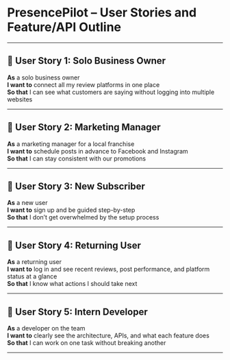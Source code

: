 # PresencePilot – User Stories and Feature/API Outline

---

## 👤 User Story 1: Solo Business Owner

**As** a solo business owner  
**I want to** connect all my review platforms in one place  
**So that** I can see what customers are saying without logging into multiple websites

---

## 👤 User Story 2: Marketing Manager

**As** a marketing manager for a local franchise  
**I want to** schedule posts in advance to Facebook and Instagram  
**So that** I can stay consistent with our promotions

---

## 👤 User Story 3: New Subscriber

**As** a new user  
**I want to** sign up and be guided step-by-step  
**So that** I don’t get overwhelmed by the setup process

---

## 👤 User Story 4: Returning User

**As** a returning user  
**I want to** log in and see recent reviews, post performance, and platform status at a glance  
**So that** I know what actions I should take next

---

## 👤 User Story 5: Intern Developer

**As** a developer on the team  
**I want to** clearly see the architecture, APIs, and what each feature does  
**So that** I can work on one task without breaking another

---
